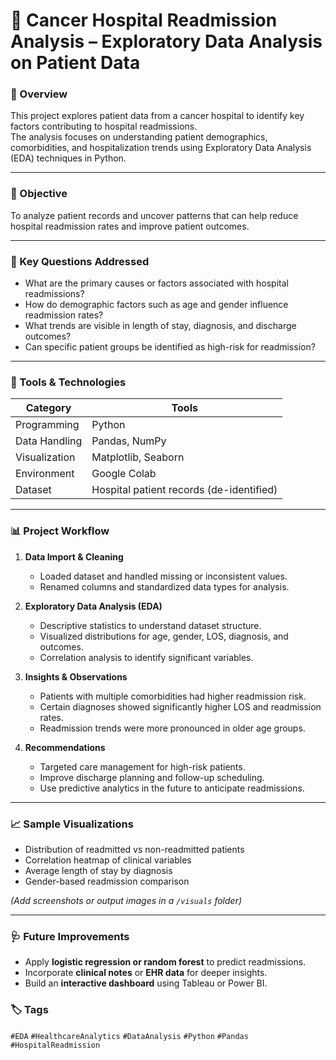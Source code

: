 # 🏥 Cancer Hospital Readmission Analysis – Exploratory Data Analysis on Patient Data

### 📘 Overview
This project explores patient data from a cancer hospital to identify key factors contributing to hospital readmissions.  
The analysis focuses on understanding patient demographics, comorbidities, and hospitalization trends using Exploratory Data Analysis (EDA) techniques in Python.

---

### 🎯 Objective
To analyze patient records and uncover patterns that can help reduce hospital readmission rates and improve patient outcomes.

---

### 🧠 Key Questions Addressed
- What are the primary causes or factors associated with hospital readmissions?
- How do demographic factors such as age and gender influence readmission rates?
- What trends are visible in length of stay, diagnosis, and discharge outcomes?
- Can specific patient groups be identified as high-risk for readmission?

---

### 🧰 Tools & Technologies
| Category | Tools |
|-----------|-------|
| Programming | Python |
| Data Handling | Pandas, NumPy |
| Visualization | Matplotlib, Seaborn |
| Environment | Google Colab |
| Dataset | Hospital patient records (de-identified) |

---

### 📊 Project Workflow
1. **Data Import & Cleaning**  
   - Loaded dataset and handled missing or inconsistent values.  
   - Renamed columns and standardized data types for analysis.  

2. **Exploratory Data Analysis (EDA)**  
   - Descriptive statistics to understand dataset structure.  
   - Visualized distributions for age, gender, LOS, diagnosis, and outcomes.  
   - Correlation analysis to identify significant variables.  

3. **Insights & Observations**  
   - Patients with multiple comorbidities had higher readmission risk.  
   - Certain diagnoses showed significantly higher LOS and readmission rates.  
   - Readmission trends were more pronounced in older age groups.  

4. **Recommendations**  
   - Targeted care management for high-risk patients.  
   - Improve discharge planning and follow-up scheduling.  
   - Use predictive analytics in the future to anticipate readmissions.

---

### 📈 Sample Visualizations
- Distribution of readmitted vs non-readmitted patients  
- Correlation heatmap of clinical variables  
- Average length of stay by diagnosis  
- Gender-based readmission comparison  

*(Add screenshots or output images in a `/visuals` folder)*

---

### 🩺 Future Improvements
- Apply **logistic regression or random forest** to predict readmissions.  
- Incorporate **clinical notes** or **EHR data** for deeper insights.  
- Build an **interactive dashboard** using Tableau or Power BI.

### 🏷️ Tags
`#EDA` `#HealthcareAnalytics` `#DataAnalysis` `#Python` `#Pandas` `#HospitalReadmission`

